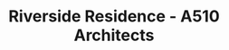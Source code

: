 ---
title: 'Riverside Residence - A510 Architects'
description: 'Riverside Residence - A510 Architects'

layout: project
permalink: /projects/:path
image: /images/projects/riverside-residence/riverside-residence-01_1600w.jpg


weight: 39

name: Riverside Residence

type: Residential
area: 300 m2
location: Moscow
year: 2021
---